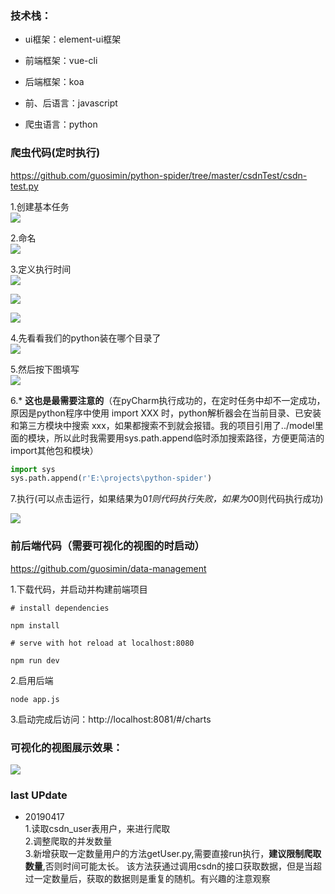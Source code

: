### 技术栈：  
* ui框架：element-ui框架

* 前端框架：vue-cli

* 后端框架：koa

* 前、后语言：javascript

* 爬虫语言：python



### 爬虫代码(定时执行)  
https://github.com/guosimin/python-spider/tree/master/csdnTest/csdn-test.py

1.创建基本任务  
![](https://img-blog.csdnimg.cn/20190402145210482.png?x-oss-process=image/watermark,type_ZmFuZ3poZW5naGVpdGk,shadow_10,text_aHR0cHM6Ly9ibG9nLmNzZG4ubmV0L2dpdGh1Yl8zOTU3MDcxNw==,size_16,color_FFFFFF,t_70)

2.命名  
![](https://img-blog.csdnimg.cn/20190402145323316.png?x-oss-process=image/watermark,type_ZmFuZ3poZW5naGVpdGk,shadow_10,text_aHR0cHM6Ly9ibG9nLmNzZG4ubmV0L2dpdGh1Yl8zOTU3MDcxNw==,size_16,color_FFFFFF,t_70)


3.定义执行时间   
![](https://img-blog.csdnimg.cn/20190402145404548.png?x-oss-process=image/watermark,type_ZmFuZ3poZW5naGVpdGk,shadow_10,text_aHR0cHM6Ly9ibG9nLmNzZG4ubmV0L2dpdGh1Yl8zOTU3MDcxNw==,size_16,color_FFFFFF,t_70)

![](https://img-blog.csdnimg.cn/20190402145424196.png?x-oss-process=image/watermark,type_ZmFuZ3poZW5naGVpdGk,shadow_10,text_aHR0cHM6Ly9ibG9nLmNzZG4ubmV0L2dpdGh1Yl8zOTU3MDcxNw==,size_16,color_FFFFFF,t_70)

![](https://img-blog.csdnimg.cn/20190402145441390.png?x-oss-process=image/watermark,type_ZmFuZ3poZW5naGVpdGk,shadow_10,text_aHR0cHM6Ly9ibG9nLmNzZG4ubmV0L2dpdGh1Yl8zOTU3MDcxNw==,size_16,color_FFFFFF,t_70)


4.先看看我们的python装在哪个目录了   
![](https://img-blog.csdnimg.cn/20190402145714922.png?x-oss-process=image/watermark,type_ZmFuZ3poZW5naGVpdGk,shadow_10,text_aHR0cHM6Ly9ibG9nLmNzZG4ubmV0L2dpdGh1Yl8zOTU3MDcxNw==,size_16,color_FFFFFF,t_70)


5.然后按下图填写   
![](https://img-blog.csdnimg.cn/20190402150322174.png?x-oss-process=image/watermark,type_ZmFuZ3poZW5naGVpdGk,shadow_10,text_aHR0cHM6Ly9ibG9nLmNzZG4ubmV0L2dpdGh1Yl8zOTU3MDcxNw==,size_16,color_FFFFFF,t_70)


6.* **这也是最需要注意的**（在pyCharm执行成功的，在定时任务中却不一定成功，原因是python程序中使用 import XXX 时，python解析器会在当前目录、已安装和第三方模块中搜索 xxx，如果都搜索不到就会报错。我的项目引用了../model里面的模块，所以此时我需要用sys.path.append临时添加搜索路径，方便更简洁的import其他包和模块）   

```python
import sys
sys.path.append(r'E:\projects\python-spider')
```
7.执行(可以点击运行，如果结果为0*1则代码执行失败，如果为0*0则代码执行成功)  

![](https://img-blog.csdnimg.cn/20190402151156153.png?x-oss-process=image/watermark,type_ZmFuZ3poZW5naGVpdGk,shadow_10,text_aHR0cHM6Ly9ibG9nLmNzZG4ubmV0L2dpdGh1Yl8zOTU3MDcxNw==,size_16,color_FFFFFF,t_70)


### 前后端代码（需要可视化的视图的时启动）   

https://github.com/guosimin/data-management 

1.下载代码，并启动并构建前端项目     
```
# install dependencies

npm install

# serve with hot reload at localhost:8080

npm run dev
```
2.启用后端   

```
node app.js
```
3.启动完成后访问：http://localhost:8081/#/charts   

### 可视化的视图展示效果：   
![](https://img-blog.csdnimg.cn/20190402144205489.png?x-oss-process=image/watermark,type_ZmFuZ3poZW5naGVpdGk,shadow_10,text_aHR0cHM6Ly9ibG9nLmNzZG4ubmV0L2dpdGh1Yl8zOTU3MDcxNw==,size_16,color_FFFFFF,t_70)


### last UPdate          
* 20190417       
1.读取csdn_user表用户，来进行爬取     
2.调整爬取的并发数量     
3.新增获取一定数量用户的方法getUser.py,需要直接run执行，**建议限制爬取数量**,否则时间可能太长。
该方法获通过调用csdn的接口获取数据，但是当超过一定数量后，获取的数据则是重复的随机。有兴趣的注意观察